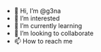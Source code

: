 - 👋 Hi, I’m @g3na
- 👀 I’m interested 
- 🌱 I’m currently learning 
- 💞️ I’m looking to collaborate 
- 📫 How to reach me 

<!---
g3na/g3na is a ✨ special ✨ repository because its `README.md` (this file) appears on your GitHub profile.
You can click the Preview link to take a look at your changes.
--->
